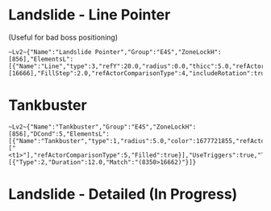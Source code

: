 # Landslide - Line Pointer 
(Useful for bad boss positioning)
```
~Lv2~{"Name":"Landslide Pointer","Group":"E4S","ZoneLockH":[856],"ElementsL":[{"Name":"Line","type":3,"refY":20.0,"radius":0.0,"thicc":5.0,"refActorNPCID":8350,"refActorRequireCast":true,"refActorCastId":[16666],"FillStep":2.0,"refActorComparisonType":4,"includeRotation":true}]}
```
# Tankbuster
```
~Lv2~{"Name":"Tankbuster","Group":"E4S","ZoneLockH":[856],"DCond":5,"ElementsL":[{"Name":"Tankbuster","type":1,"radius":5.0,"color":1677721855,"refActorPlaceholder":["<t1>"],"refActorComparisonType":5,"Filled":true}],"UseTriggers":true,"Triggers":[{"Type":2,"Duration":12.0,"Match":"(8350>16662)"}]}
```
# Landslide - Detailed (In Progress)
